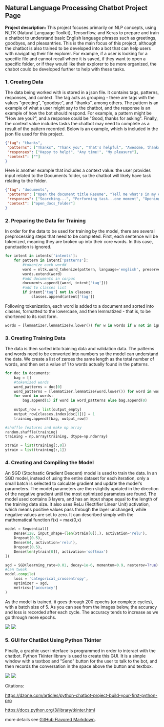 ## Natural Language Processing Chatbot Project Page

**Project description:**
This project focuses primarily on NLP concepts, using NLTK (Natural Language Toolkit), Tensorflow, and Keras to prepare and train a chatbot to understand basic English language phrases such as greetings, goodbyes, and pleasantries. This is the main focus of this project, although the chatbot is also trained to be developed into a bot that can help users with navigating their file explorer. For example, if a user is looking for a specific file and cannot recall where it is saved, if they want to open a specific folder, or if they would like their explorer to be more organized, the chabot could be developed further to help with these tasks.

### 1. Creating Data

The data being worked with is stored in a json file. It contains tags, patterns, responses, and context. The tag acts as grouping - there are tags with the values "greeting", "goodbye", and "thanks", among others. The pattern is an example of what a user might say to the chatbot, and the response is an example of how the bot should respond. For example, a pattern might be "How are you?", and a response could be "Good, thanks for asking". Finally, the context value includes tasks the chatbot may need to complete as a result of the pattern recorded. Below is an example, which is included in the json file used for this project.

```json
{"tag": "thanks",
 "patterns": ["Thanks", "Thank you", "That's helpful", "Awesome, thanks", "Thanks for helping me"],
 "responses": ["Happy to help!", "Any time!", "My pleasure"],
 "context": [""]
}
```

Here is another example that includes a context value: the user provides input related to the Documents folder, so the chatbot will likely have task relating to the folder.

```json
{"tag": "documents",
 "patterns": ["Open the document title Resume", "Tell me what's in my document folder", "Where can I find my last saved document?"],
 "responses": ["Searching...", "Performing task...one moment", "Opening relevant folder..."],
 "context": ["open_docs_folder"]
}
```

### 2. Preparing the Data for Training

In order for the data to be used for training by the model, there are several preprocessing steps that need to be completed. First, each sentence will be tokenized, meaning they are broken up into their core words. In this case, punctuation is ignored.

```python
for intent in intents['intents']:
    for pattern in intent['patterns']:
        #tokenize each wordd
        word = nltk.word_tokenize(pattern, language='english', preserve_line=True)
        words.extend(word)
        #add documents in corpus
        documents.append((word, intent['tag']))
        #add to classes list
        if intent['tag'] not in classes:
            classes.append(intent['tag'])
```

Following tokenization, each word is added to a document and sorted into classes, formatted to the lowercase, and then lemmatized - that is, to be shortened to its root form.

```python
words = [lemmatizer.lemmatize(w.lower()) for w in words if w not in ignore_letters]
``` 

### 3. Creating Training Data

The data is then sorted into training data and validation data. The patterns and words need to be converted into numbers so the model can understand the data. We create a list of zeroes the same length as the total number of words, and then set a value of 1 to words actually found in the patterns.

```python
for doc in documents:
    bag = []
    #tokenized words
    word_patterns = doc[0]
    word_patterns = [lemmatizer.lemmatize(word.lower()) for word in word_patterns]
    for word in words:
        bag.append(1) if word in word_patterns else bag.append(0)
    
    output_row = list(output_empty)
    output_row[classes.index(doc[1])] = 1
    training.append([bag, output_row])

#shuffle features and make np array
random.shuffle(training)
training = np.array(training, dtype=np.ndarray)

xtrain = list(training[:,0])
ytrain = list(training[:,1])
```

### 4. Creating and Compiling the Model

An SGD (Stochastic Gradient Descent) model is used to train the data. In an SGD model, instead of using the entire dataset for each iteration, only a small batch is selected to calculate gradient and update the model's parameters. The model parameters are then slightly updated in the direction of the negative gradient until the most optimized parametes are found. The model used contains 3 layers, and has an input shape equal to the length of the training data size. It also uses ReLu (Rectifier Linear Unit) activation, which means positive values pass through the layer unchanged, while negative values are set to zero. It can described simply with the mathematical function f(x) = max(0,x)

```python
model = Sequential([
    Dense(128, input_shape=(len(xtrain[0]),), activation='relu'),
    Dropout(0.5),
    Dense(64, activation='relu'),
    Dropout(0.5),
    Dense(len(ytrain[0]), activation='softmax')
])

sgd = SGD(learning_rate=0.01, decay=1e-6, momentum=0.9, nesterov=True) 
#can tweak
model.compile(
    loss = 'categorical_crossentropy',
    optimizer = sgd,
    metrics=['accuracy']
)
```

As the model is trained, it goes through 200 epochs (or complete cycles), with a batch size of 5. As you can see from the images below, the accuracy and loss is recorded after each cycle. The accuracy tends to increase as we go through more epochs.

<img src="images/nltk_chatsc4.png?raw=true"/> <img src="images/nltk_chatsc.png?raw=true"/>

### 5. GUI for ChatBot Using Python Tkinter

Finally, a graphic user interface is programmed in order to interact with the chatbot. Python Tkinter library is used to create this GUI. It is a simple window with a textbox and "Send" button for the user to talk to the bot, and then records the conversation in the space above the button and textbox. 

<img src="images/nltk_chatsc2.png?raw=true"/> <img src="images/nltk_chatsc5.png?raw=true"/>


Citations:

https://dzone.com/articles/python-chatbot-project-build-your-first-python-pro

https://docs.python.org/3/library/tkinter.html

more details see [GitHub Flavored Markdown](https://guides.github.com/features/mastering-markdown/).
